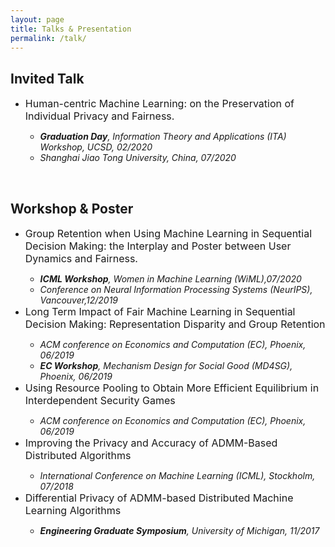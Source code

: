 ```yaml
---
layout: page
title: Talks & Presentation
permalink: /talk/
---
```


<h2>Invited Talk</h2>

<ul>
<li><font size="3"> Human-centric Machine Learning: on the Preservation of Individual Privacy and Fairness.</font></li>
<ul>
<li><i> <b>Graduation Day</b>, Information Theory and Applications (ITA) Workshop, UCSD, 02/2020 </i></li>
<li><i> Shanghai Jiao Tong University, China, 07/2020 </i></li>
</ul>
</ul>
<br>
<h2>Workshop & Poster</h2>
<ul>
<li><font size="3"> Group Retention when Using Machine Learning in Sequential Decision Making: the Interplay
and Poster between User Dynamics and Fairness.</font><br></li>
<ul>
<li><i><b>ICML Workshop</b>, Women in Machine Learning (WiML),07/2020 </i><br></li>
<li><i>Conference on Neural Information Processing Systems (NeurIPS), Vancouver,12/2019 </i></li>
</ul>
<li><font size="3"> Long Term Impact of Fair Machine Learning in Sequential Decision Making: Representation
Disparity and Group Retention</font><br></li>
<ul>
<li><i>ACM conference on Economics and Computation (EC), Phoenix, 06/2019 </i><br></li>
<li><i><b>EC Workshop</b>, Mechanism Design for Social Good (MD4SG), Phoenix, 06/2019 </i></li>
</ul>
<li><font size="3"> Using Resource Pooling to Obtain More Efficient Equilibrium in Interdependent Security Games</font><br></li>
<ul>
<li><i>ACM conference on Economics and Computation (EC), Phoenix, 06/2019 </i><br></li>
</ul>
<li><font size="3"> Improving the Privacy and Accuracy of ADMM-Based Distributed Algorithms</font><br></li>
<ul>
<li><i>International Conference on Machine Learning (ICML), Stockholm, 07/2018 </i><br></li>
</ul>
<li><font size="3"> Differential Privacy of ADMM-based Distributed Machine Learning Algorithms</font><br></li>
<ul>
<li><i><b>Engineering Graduate Symposium</b>, University of Michigan, 11/2017 </i><br></li>
</ul>

</ul>